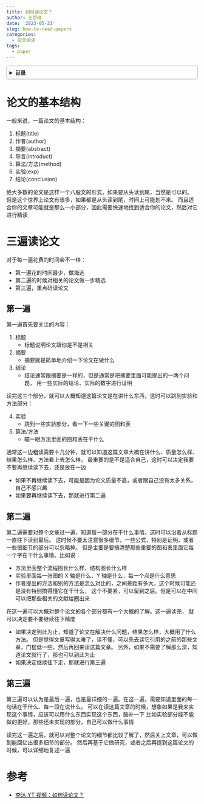 ```yaml
---
title: 如何读论文？
author: 王哲峰
date: '2023-05-21'
slug: how-to-read-papers
categories:
  - 论文阅读
tags:
  - paper
---
```


<style>
details {
    border: 1px solid #aaa;
    border-radius: 4px;
    padding: .5em .5em 0;
}
summary {
    font-weight: bold;
    margin: -.5em -.5em 0;
    padding: .5em;
}
details[open] {
    padding: .5em;
}
details[open] summary {
    border-bottom: 1px solid #aaa;
    margin-bottom: .5em;
}
img {
    pointer-events: none;
}
</style>

<details><summary>目录</summary><p>

- [论文的基本结构](#论文的基本结构)
- [三遍读论文](#三遍读论文)
  - [第一遍](#第一遍)
  - [第二遍](#第二遍)
  - [第三遍](#第三遍)
- [参考](#参考)
</p></details><p></p>

# 论文的基本结构

一般来说，一篇论文的基本结构：

1. 标题(title)
2. 作者(author)
3. 摘要(abstract)
4. 导言(introduct)
5. 算法/方法(method)
6. 实验(exp)
7. 结论(conclusion)

绝大多数的论文是这样一个八股文的形式，如果要从头读到尾，当然是可以的。
但是这个世界上论文有很多，如果都是从头读到尾，时间上可能划不来。
而且适合你的文章可能就是那么一小部分，因此需要快速地找到适合你的论文，然后对它进行精读

# 三遍读论文

对于每一遍花费的时间会不一样：

* 第一遍花的时间最少，做海选
* 第二遍的时候对相关的论文做一步精选
* 第三遍，重点研读论文

## 第一遍

第一遍首先要关注的内容：

1. 标题
    - 标题说明论文跟你是不是相关
2. 摘要
    - 摘要就是简单地介绍一下论文在做什么
3. 结论
    - 结论通常跟摘要是一样的，但是通常是吧摘要里面可能提出的一两个问题，
      用一些实际的结论、实际的数字进行证明

读完这三个部分，就可以大概知道这篇论文是在讲什么东西，这时可以跳到实验和方法部分：

4. 实验
    - 跳到一些实验部分，看一下一些关键的图和表
5. 算法/方法
    - 瞄一眼方法里面的图和表在干什么

通常这一边粗读需要十几分钟，就可以知道这篇文章大概在讲什么、质量怎么样、结果怎么样、方法看上去怎么样，
最重要的是不是适合自己，这时可以决定我要不要再继续读下去，还是放在一边

* 如果不再继续读下去，可能是因为论文质量不高，或者跟自己没有太多关系，自己不感兴趣
* 如果要再继续读下去，那就进行第二遍

## 第二遍

第二遍需要对整个文章过一遍，知道每一部分在干什么事情。这时可以沿着从标题一直往下读到最后。
这时候不要太注意很多细节，一些公式，特别是证明，或者一些很细节的部分可以忽略掉。
但是主要是要搞清楚那些重要的图和表里面它每一个字在干什么事情。比如说：

* 方法里面整个流程图长什么样、结构图长什么样
* 实验里面每一张图的 X 轴是什么、Y 轴是什么，每一个点是什么意思
* 作者提出的方法和别的方法是怎么对比的，之间差距有多大。这个时候可能还是没有特别搞得懂它在干什么，
  这个不要紧，可以留到之后。但是可以在中间可以把那些相关的文献给圈出来

在这一遍可以大概对整个论文的各个部分都有一个大概的了解。这一遍读完，
就可以决定要不要继续往下精度

* 如果决定到此为止，知道了论文在解决什么问题，结果怎么样，大概用了什么方法。
  但是觉得文章写得太难了，读不懂，可以先去读它引用的之前的那些文章，门槛低一些，然后再回来读这篇文章。
  另外，如果不需要了解那么深，知道论文就行了，那也可以到此为止
* 如果决定继续往下走，那就进行第三遍

## 第三遍

第三遍可以认为是最后一遍，也是最详细的一遍。在这一遍，需要知道里面的每一句话在干什么、每一段在说什么。
可以在读这篇文章的时候，想象如果是我来实现这个事情，应该可以用什么东西实现这个东西，脑补一下
比如实验部分能不能做的更好，那些还未实现的部分，自己可以做什么事情

读完这一遍之后，就可以对整个论文的细节都比较了解了，然后关上文章，可以做到能回忆出很多细节的部分。
然后再基于它做研究，或者之后再提到这篇论文的时候，可以详细地复述一遍

# 参考

* [李沐 YT 视频：如何读论文？](https://www.youtube.com/watch?v=txjl_Q4jCyQ&list=PLFXJ6jwg0qW-7UM8iUTj3qKqdhbQULP5I)